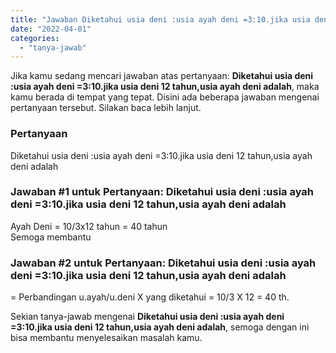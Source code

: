 ```yaml
---
title: "Jawaban Diketahui usia deni :usia ayah deni =3:10.jika usia deni 12 tahun,usia ayah deni adalah"
date: "2022-04-01"
categories: 
  - "tanya-jawab"
---
```


Jika kamu sedang mencari jawaban atas pertanyaan: **Diketahui usia deni :usia ayah deni =3:10.jika usia deni 12 tahun,usia ayah deni adalah**, maka kamu berada di tempat yang tepat. Disini ada beberapa jawaban mengenai pertanyaan tersebut. Silakan baca lebih lanjut.

### Pertanyaan

Diketahui usia deni :usia ayah deni =3:10.jika usia deni 12 tahun,usia ayah deni adalah

### Jawaban #1 untuk Pertanyaan: Diketahui usia deni :usia ayah deni =3:10.jika usia deni 12 tahun,usia ayah deni adalah

Ayah Deni = 10/3x12 tahun = 40 tahun  
Semoga membantu  

### Jawaban #2 untuk Pertanyaan: Diketahui usia deni :usia ayah deni =3:10.jika usia deni 12 tahun,usia ayah deni adalah

\= Perbandingan u.ayah/u.deni X yang diketahui = 10/3 X 12 = 40 th.  

Sekian tanya-jawab mengenai **Diketahui usia deni :usia ayah deni =3:10.jika usia deni 12 tahun,usia ayah deni adalah**, semoga dengan ini bisa membantu menyelesaikan masalah kamu.
